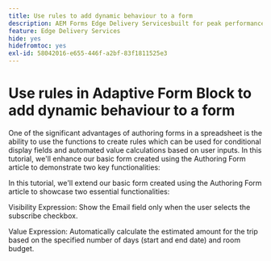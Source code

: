 ```yaml
---
title: Use rules to add dynamic behaviour to a form
description: AEM Forms Edge Delivery Servicesbuilt for peak performance, empowering you to envision the future of streamlined data collection and user engagement. Use rules to add dynamic behaviour to a form
feature: Edge Delivery Services
hide: yes
hidefromtoc: yes
exl-id: 58042016-e655-446f-a2bf-83f1811525e3
---
```

# Use rules in Adaptive Form Block to add dynamic behaviour to a form

One of the significant advantages of authoring forms in a spreadsheet is the ability to use the functions to create rules which can be used for conditional display fields and automated value calculations based on user inputs. In this tutorial, we'll enhance our basic form created using the Authoring Form article to demonstrate two key functionalities:

In this tutorial, we'll extend our basic form created using the Authoring Form article to showcase two essential functionalities:

Visibility Expression: Show the Email field only when the user selects the subscribe checkbox.

Value Expression: Automatically calculate the estimated amount for the trip based on the specified number of days (start and end date) and room budget.



